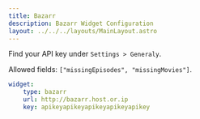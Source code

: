 ```yaml
---
title: Bazarr
description: Bazarr Widget Configuration
layout: ../../../layouts/MainLayout.astro
---
```


Find your API key under `Settings > Generaly`.

Allowed fields: `["missingEpisodes", "missingMovies"]`.

```yaml
widget:
    type: bazarr
    url: http://bazarr.host.or.ip
    key: apikeyapikeyapikeyapikeyapikey
```
